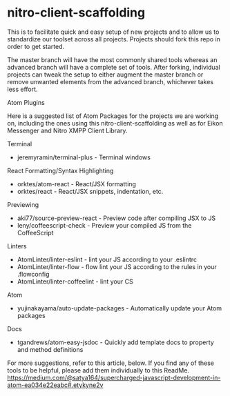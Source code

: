 # nitro-client-scaffolding

This is to facilitate quick and easy setup of new projects and to allow us to
standardize our toolset across all projects. Projects should fork this repo
in order to get started.

The master branch will have the most commonly shared tools whereas an advanced
branch will have a complete set of tools. After forking, individual projects
can tweak the setup to either augment the master branch or remove unwanted
elements from the advanced branch, whichever takes less effort.

Atom Plugins

Here is a suggested list of Atom Packages for the projects we are working on,
including the ones using this nitro-client-scaffolding as well as for
Eikon Messenger and Nitro XMPP Client Library.

Terminal
- jeremyramin/terminal-plus - Terminal windows

React Formatting/Syntax Highlighting
- orktes/atom-react - React/JSX formatting
- orktes/react - React/JSX snippets, indentation, etc.

Previewing
- aki77/source-preview-react - Preview code after compiling JSX to JS
- leny/coffeescript-check - Preview your compiled JS from the CoffeeScript

Linters
- AtomLinter/linter-eslint - lint your JS according to your .eslintrc
- AtomLinter/linter-flow - flow lint your JS according to the rules in your .flowconfig
- AtomLinter/linter-coffeelint - lint your CS

Atom
- yujinakayama/auto-update-packages - Automatically update your Atom packages

Docs
- tgandrews/atom-easy-jsdoc - Quickly add template docs to property and method definitions

For more suggestions, refer to this article, below. If you find any of these tools to
be helpful, please add them individually to this ReadMe.
https://medium.com/@satya164/supercharged-javascript-development-in-atom-ea034e22eabc#.etykyne2v
